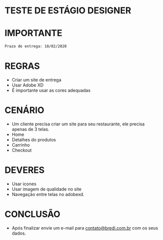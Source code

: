 # TESTE DE ESTÁGIO DESIGNER


# IMPORTANTE
```sh 
Prazo de entrega: 10/02/2020
```

# REGRAS
 - Criar um site de entrega
 - Usar Adobe XD
 - É importante usar as cores adequadas

# CENÁRIO
 - Um cliente precisa criar um site para seu restaurante, ele precisa apenas de 3 telas.
- Home
- Detalhes do produtos
- Carrinho
- Checkout

# DEVERES
 - Usar icones
 - Usar imagem de qualidade no site
 - Navegação entre telas no adobexd.

# CONCLUSÃO
- Após finalizar envie um e-mail para contato@bredi.com.br com os seus dados.
